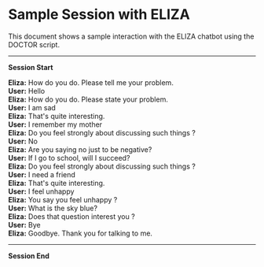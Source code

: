 # Sample Session with ELIZA

This document shows a sample interaction with the ELIZA chatbot using the DOCTOR script.

---

**Session Start**

**Eliza:** How do you do. Please tell me your problem.  
**User:** Hello  
**Eliza:** How do you do. Please state your problem.  
**User:** I am sad  
**Eliza:** That's quite interesting.  
**User:** I remember my mother  
**Eliza:** Do you feel strongly about discussing such things ?  
**User:** No  
**Eliza:** Are you saying no just to be negative?  
**User:** If I go to school, will I succeed?  
**Eliza:** Do you feel strongly about discussing such things ?  
**User:** I need a friend  
**Eliza:** That's quite interesting.  
**User:** I feel unhappy  
**Eliza:** You say you feel unhappy ?  
**User:** What is the sky blue?  
**Eliza:** Does that question interest you ?  
**User:** Bye  
**Eliza:** Goodbye. Thank you for talking to me.

---

**Session End**
